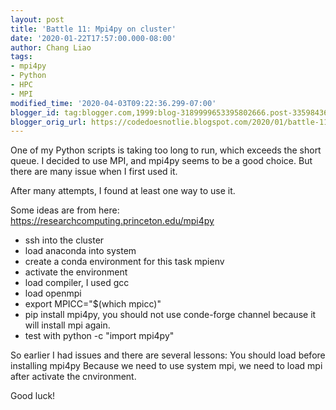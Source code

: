 ```yaml
---
layout: post
title: 'Battle 11: Mpi4py on cluster'
date: '2020-01-22T17:57:00.000-08:00'
author: Chang Liao
tags:
- mpi4py
- Python
- HPC
- MPI
modified_time: '2020-04-03T09:22:36.299-07:00'
blogger_id: tag:blogger.com,1999:blog-3189999653395802666.post-3359843679142732252
blogger_orig_url: https://codedoesnotlie.blogspot.com/2020/01/battle-11-mpi4py-on-cluster.html
---
```


One of my Python scripts is taking too long to run, which exceeds the short queue.
I decided to use MPI, and mpi4py seems to be a good choice.
But there are many issue when I first used it.

After many attempts, I found at least one way to use it.

Some ideas are from here: https://researchcomputing.princeton.edu/mpi4py

* ssh into the cluster
* load anaconda into system
* create a conda environment for this task mpienv
* activate the environment
* load compiler, I used gcc
* load openmpi
* export MPICC="$(which mpicc)"
* pip install mpi4py,  you should not use conde-forge channel because it will install mpi again.
* test with python -c "import mpi4py"

So earlier I had issues and there are several lessons:
You should load before installing mpi4py
Because we need to use system mpi, we need to load mpi after activate the cnvironment.

Good luck!